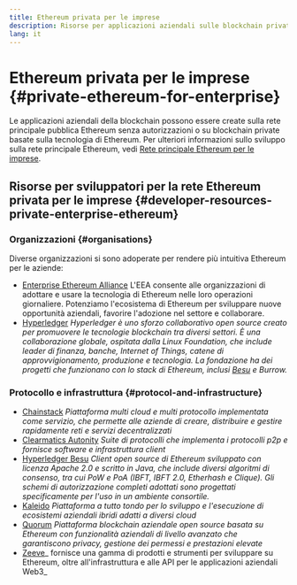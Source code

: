 ```yaml
---
title: Ethereum privata per le imprese
description: Risorse per applicazioni aziendali sulle blockchain private di Ethereum.
lang: it
---
```


# Ethereum privata per le imprese {#private-ethereum-for-enterprise}

Le applicazioni aziendali della blockchain possono essere create sulla rete principale pubblica Ethereum senza autorizzazioni o su blockchain private basate sulla tecnologia di Ethereum. Per ulteriori informazioni sullo sviluppo sulla rete principale Ethereum, vedi [Rete principale Ethereum per le imprese](/enterprise/).

## Risorse per sviluppatori per la rete Ethereum privata per le imprese {#developer-resources-private-enterprise-ethereum}

### Organizzazioni {#organisations}

Diverse organizzazioni si sono adoperate per rendere più intuitiva Ethereum per le aziende:

- [Enterprise Ethereum Alliance](https://entethalliance.org/) L'EEA consente alle organizzazioni di adottare e usare la tecnologia di Ethereum nelle loro operazioni giornaliere. Potenziamo l'ecosistema di Ethereum per sviluppare nuove opportunità aziendali, favorire l'adozione nel settore e collaborare.
- [Hyperledger](https://hyperledger.org) _Hyperledger è uno sforzo collaborativo open source creato per promuovere le tecnologie blockchain tra diversi settori. È una collaborazione globale, ospitata dalla Linux Foundation, che include leader di finanza, banche, Internet of Things, catene di approvvigionamento, produzione e tecnologia. La fondazione ha dei progetti che funzionano con lo stack di Ethereum, inclusi [Besu](https://www.hyperledger.org/use/besu) e Burrow._

### Protocollo e infrastruttura {#protocol-and-infrastructure}

- [Chainstack](https://chainstack.com/) _Piattaforma multi cloud e multi protocollo implementata come servizio, che permette alle aziende di creare, distribuire e gestire rapidamente reti e servizi decentralizzati_
- [Clearmatics Autonity](https://www.clearmatics.com/about/) _Suite di protocolli che implementa i protocolli p2p e fornisce software e infrastruttura client_
- [Hyperledger Besu](https://www.hyperledger.org/use/besu) _Client open source di Ethereum sviluppato con licenza Apache 2.0 e scritto in Java, che include diversi algoritmi di consenso, tra cui PoW e PoA (IBFT, IBFT 2.0, Etherhash e Clique). Gli schemi di autorizzazione completi adottati sono progettati specificamente per l'uso in un ambiente consortile._
- [Kaleido](https://kaleido.io/) _Piattaforma a tutto tondo per lo sviluppo e l'esecuzione di ecosistemi aziendali ibridi adatti a diversi cloud_
- [Quorum](https://consensys.net/quorum/) _Piattaforma blockchain aziendale open source basata su Ethereum con funzionalità aziendali di livello avanzato che garantiscono privacy, gestione dei permessi e prestazioni elevate_
- [Zeeve](https://www.zeeve.io/)_ fornisce una gamma di prodotti e strumenti per sviluppare su Ethereum, oltre all'infrastruttura e alle API per le applicazioni aziendali Web3_
